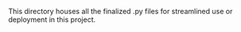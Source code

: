 This directory houses all the finalized .py files for streamlined use or deployment in this project.
